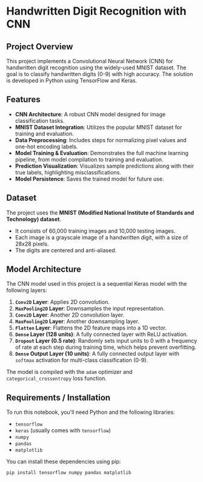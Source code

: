 # Handwritten Digit Recognition with CNN

## Project Overview

This project implements a Convolutional Neural Network (CNN) for handwritten digit recognition using the widely-used MNIST dataset. The goal is to classify handwritten digits (0-9) with high accuracy. The solution is developed in Python using TensorFlow and Keras.

## Features

* **CNN Architecture**: A robust CNN model designed for image classification tasks.
* **MNIST Dataset Integration**: Utilizes the popular MNIST dataset for training and evaluation.
* **Data Preprocessing**: Includes steps for normalizing pixel values and one-hot encoding labels.
* **Model Training & Evaluation**: Demonstrates the full machine learning pipeline, from model compilation to training and evaluation.
* **Prediction Visualization**: Visualizes sample predictions along with their true labels, highlighting misclassifications.
* **Model Persistence**: Saves the trained model for future use.

## Dataset

The project uses the **MNIST (Modified National Institute of Standards and Technology) dataset**.
* It consists of 60,000 training images and 10,000 testing images.
* Each image is a grayscale image of a handwritten digit, with a size of 28x28 pixels.
* The digits are centered and anti-aliased.

## Model Architecture

The CNN model used in this project is a sequential Keras model with the following layers:

1.  **`Conv2D` Layer**: Applies 2D convolution.
2.  **`MaxPooling2D` Layer**: Downsamples the input representation.
3.  **`Conv2D` Layer**: Another 2D convolution layer.
4.  **`MaxPooling2D` Layer**: Another downsampling layer.
5.  **`Flatten` Layer**: Flattens the 2D feature maps into a 1D vector.
6.  **`Dense` Layer (128 units)**: A fully connected layer with ReLU activation.
7.  **`Dropout` Layer (0.5 rate)**: Randomly sets input units to 0 with a frequency of rate at each step during training time, which helps prevent overfitting.
8.  **`Dense` Output Layer (10 units)**: A fully connected output layer with `softmax` activation for multi-class classification (0-9).

The model is compiled with the `adam` optimizer and `categorical_crossentropy` loss function.

## Requirements / Installation

To run this notebook, you'll need Python and the following libraries:

* `tensorflow`
* `keras` (usually comes with `tensorflow`)
* `numpy`
* `pandas`
* `matplotlib`

You can install these dependencies using pip:

```bash
pip install tensorflow numpy pandas matplotlib
